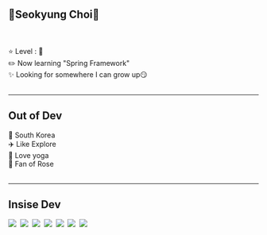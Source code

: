 
<h2>🐶Seokyung Choi🌻</h2>
<br><br>
⭐ Level : 🌱<br>
✏️ Now learning "Spring Framework" <br>
✨ Looking for somewhere I can grow up😏<br>
<br>
<hr>
<h2>Out of Dev</h2>
📌 South Korea<br>
✈️ Like Explore<br>
🙏 Love yoga<br>
🎵 Fan of Rose<br>
<br>
<hr>
<h2>Insise Dev</h2>

<a><img src="https://img.shields.io/badge/Java-007396?style=flat-square&logo=Java&logoColor=white"/></a>&nbsp;
<a><img src="https://img.shields.io/badge/Oracle-F80000?style=flat-square&logo=Oracle&logoColor=white"/></a>&nbsp;
<a><img src="https://img.shields.io/badge/HTML5-E34F26?style=flat-square&logo=HTML5&logoColor=white"/></a>&nbsp;
<a><img src="https://img.shields.io/badge/CSS3-1572B6?style=flat-square&logo=CSS3&logoColor=white"/></a>&nbsp;
<a><img src="https://img.shields.io/badge/JavaScript-F7DF1E?style=flat-square&logo=JavaScript&logoColor=black"/></a>&nbsp;
<a><img src="https://img.shields.io/badge/jQuery-0769AD?style=flat-square&logo=jQuery&logoColor=white"/></a>&nbsp;
<a><img src="https://img.shields.io/badge/Bootstrap-7952B3?style=flat-square&logo=Bootstrap&logoColor=white"/></a>&nbsp; 





